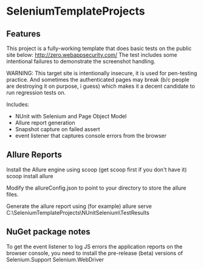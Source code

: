 # SeleniumTemplateProjects
## Features

This project is a fully-working template that does basic tests on the public site below:
    http://zero.webappsecurity.com/
The test includes some intentional failures to demonstrate the screenshot handling.

WARNING: This target site is intentionally insecure, it is used for pen-testing practice. And sometimes
the authenticated pages may break (b/c people are destroying it on purpose, i guess) which makes
it a decent candidate to run regression tests on. 

Includes:
* NUnit with Selenium and Page Object Model
* Allure report generation
* Snapshot capture on failed assert
* event listener that captures console errors from the browser


## Allure Reports

Install the Allure engine using scoop (get scoop first if you don't have it)
    scoop install allure

Modify the allureConfig.json to point to your directory to store the allure files.

Generate the allure report using (for example)
    allure serve C:\SeleniumTemplateProjects\NUnitSelenium\TestResults


## NuGet package notes
To get the event listener to log JS errors the application reports on the browser console, 
you need to install the pre-release (beta) versions of 
    Selenium.Support
    Selenium.WebDriver

